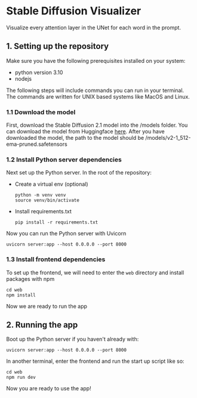 # Stable Diffusion Visualizer
Visualize every attention layer in the UNet for each word in the prompt.

## 1. Setting up the repository
Make sure you have the following prerequisites installed on your system:
- python version 3.10
- nodejs

The following steps will include commands you can run in your terminal. The commands are written for UNIX based systems like MacOS and Linux.

### 1.1 Download the model
First, download the Stable Diffusion 2.1 model into the /models folder. You can download the model from Huggingface [here](https://huggingface.co/stabilityai/stable-diffusion-2-1-base/blob/main/v2-1_512-ema-pruned.safetensors).
After you have downloaded the model, the path to the model should be /models/v2-1_512-ema-pruned.safetensors

### 1.2 Install Python server dependencies
Next set up the Python server. In the root of the repository:
- Create a virtual env (optional)
  ```
  python -m venv venv
  source venv/bin/activate
  ```
- Install requirements.txt
  ```
  pip install -r requirements.txt
  ```

Now you can run the Python server with Uvicorn
```
uvicorn server:app --host 0.0.0.0 --port 8000
```

### 1.3 Install frontend dependencies
To set up the frontend, we will need to enter the `web` directory and install packages with npm
```
cd web
npm install
```

Now we are ready to run the app

## 2. Running the app
Boot up the Python server if you haven't already with:
```
uvicorn server:app --host 0.0.0.0 --port 8000
```

In another terminal, enter the frontend and run the start up script like so:
```
cd web
npm run dev
```

Now you are ready to use the app!
